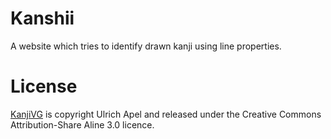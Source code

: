 # Kanshii
A website which tries to identify drawn kanji using line properties.

# License
[KanjiVG](https://github.com/KanjiVG/kanjivg/blob/master/COPYING) is copyright Ulrich Apel and released under the Creative Commons Attribution-Share Aline 3.0 licence.
